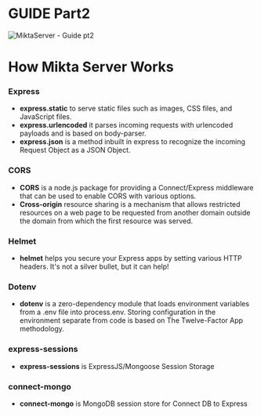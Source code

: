 # GUIDE Part2

![MiktaServer - Guide pt2](https://user-images.githubusercontent.com/59801428/106909935-09160b80-6701-11eb-8082-aa921a6dc1f8.png)

# How Mikta Server Works

### Express
- **express.static** to serve static files such as images, CSS files, and JavaScript files.
- **express.urlencoded** it parses incoming requests with urlencoded payloads and is based on body-parser.
- **express.json** is a method inbuilt in express to recognize the incoming Request Object as a JSON Object.

### CORS
- **CORS** is a node.js package for providing a Connect/Express middleware that can be used to enable CORS with various options.
- **Cross-origin** resource sharing is a mechanism that allows restricted resources on a web page to be requested from another domain outside the domain from which the first resource was served.

### Helmet
- **helmet** helps you secure your Express apps by setting various HTTP headers. It's not a silver bullet, but it can help!

### Dotenv
- **dotenv** is a zero-dependency module that loads environment variables from a .env file into process.env. Storing configuration in the environment separate from code is based on The Twelve-Factor App methodology.

### express-sessions
- **express-sessions** is ExpressJS/Mongoose Session Storage

### connect-mongo
- **connect-mongo** is MongoDB session store for Connect DB to Express